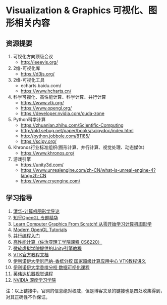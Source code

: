 # Visualization & Graphics 可视化、图形相关内容

## 资源提要

1. 可视化方向顶级会议
    - http://ieeevis.org/
1. 2维-可视化库
    - https://d3js.org/
1. 2维-可视化工具
    - echarts.baidu.com/
    - https://www.hcharts.cn/
1. 科学可视化、高性能计算、科学计算、并行计算
    - https://www.vtk.org/
    - https://www.opengl.org/
    - https://developer.nvidia.com/cuda-zone
1. Python科学计算
    - https://zhuanlan.zhihu.com/Scientific-Computing
    - http://old.sebug.net/paper/books/scipydoc/index.html
    - http://python.jobbole.com/81185/
    - https://scipy.org/
1. Khronos行业标准组织(图形计算、并行计算、视觉处理、动态媒体）
    - https://www.khronos.org/
1. 游戏引擎
    - https://unity3d.com/
    - https://www.unrealengine.com/zh-CN/what-is-unreal-engine-4?lang=zh-CN
    - https://www.cryengine.com/

## 学习指导

1. [清华-计算机图形学导论](http://www.xuetangx.com/courses/course-v1:UC_BerkeleyX+CS_184_1x+sp/about)
1. [知乎OpenGL 专题精华](https://www.zhihu.com/topic/19566193/top-answers)
1. [Learn Computer Graphics From Scratch! 从零开始学习计算机图形学](http://www.scratchapixel.com/)
1. [Modern OpenGL Tutorials](http://ogldev.atspace.co.uk/)
1. [并行编程入门](https://cn.udacity.com/course/intro-to-parallel-programming--cs344)
1. [高性能计算（佐治亚理工学院课程 CS6220）](https://cn.udacity.com/course/high-performance-computing--ud281)
1. [微软虚拟学院提供的Unity引擎教程](https://mva.microsoft.com/search/SearchResults.aspx#!q=unity&lang=2052)
1. [VTK官方教程文档](https://www.vtk.org/Wiki/VTK/Learning_VTK)
1. [伊利诺伊大学厄巴纳-香槟分校 国家超级计算应用中心 VTK教程讲义](http://www.ncsa.illinois.edu/People/semeraro/PPT/VTK_TUTORIAL/v3_document.htm)
1. [伊利诺伊大学香槟分校 数据可视化课程](https://www.coursera.org/learn/datavisualization)
1. [英伟达机器视觉课程](https://courses.nvidia.com/courses)
1. [NVIDIA 深度学习学院](https://www.nvidia.com/zh-cn/deep-learning-ai/education/)

注：以上链接中，官网的信息绝对权威，但是博客文章的链接也是四处收集得到，对其正确性不作保证。